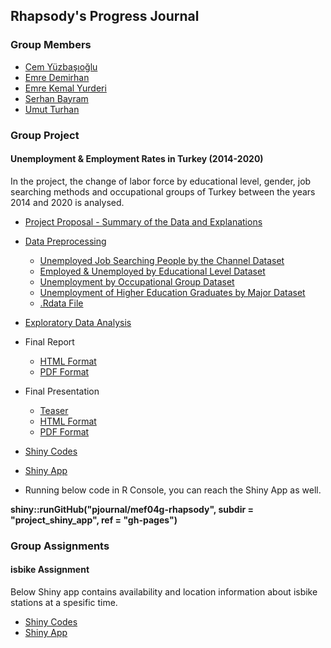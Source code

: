 ## Rhapsody's Progress Journal

### Group Members
- [Cem Yüzbaşıoğlu](https://pjournal.github.io/mef04-cemyzbs/)
- [Emre Demirhan](https://pjournal.github.io/mef04-demirhanemre/)
- [Emre Kemal Yurderi](https://pjournal.github.io/mef04-emreyurderi/)
- [Serhan Bayram](https://pjournal.github.io/mef04-SBMEFBDA/)
- [Umut Turhan](https://pjournal.github.io/mef04-umutturhan/)

### Group Project
#### Unemployment & Employment Rates in Turkey (2014-2020)

In the project, the change of labor force by educational level, gender, job searching methods and occupational groups of Turkey between the years 2014 and 2020 is analysed.

- [Project Proposal - Summary of the Data and Explanations](ProjectProposal_DataSummary.html)

- [Data Preprocessing](DataPreprocessing.html)
  - [Unemployed Job Searching People by the Channel Dataset](https://data.tuik.gov.tr/Bulten/DownloadIstatistikselTablo?p=YD6JGk3HAkwb1wQadeYsjp8iMZJ1cmLtRnMCRXPG3aOudsWPijD1R0XxxA54Ehu8)
  - [Employed & Unemployed by Educational Level Dataset](https://data.tuik.gov.tr/Bulten/DownloadIstatistikselTablo?p=bWJMnEy0j6UZHm1gD5qqGkGNWSNKDEJ4I57rthEhkNd9qHF6QHUpwQl25NrXRpAg)
  - [Unemployment by Occupational Group Dataset](https://data.tuik.gov.tr/Bulten/DownloadIstatistikselTablo?p=VyBwucwx3Wx2uJXGxoM3soWzPxQv5BRhYRELMU0FhptFZ5Ythna2czyzH6s4rDxR)
  - [Unemployment of Higher Education Graduates by Major Dataset](https://data.tuik.gov.tr/Bulten/DownloadIstatistikselTablo?p=vLICiE6Ol0yQYtmtU/kJ2JEnAr8Q14emL5iDhwHMpzChnPnzsVhz1tXV3REhaV9R)
  - [.Rdata File](https://github.com/pjournal/mef04g-rhapsody/blob/gh-pages/Project_Data/project_all_data.RData?raw=true)
- [Exploratory Data Analysis](ExpDataAnalysis.html)

- Final Report
  - [HTML Format](FinalReport.html)
  - [PDF Format](FinalReport.pdf)
- Final Presentation
  - [Teaser](https://youtu.be/6uRlfOp_ZzU)
  - [HTML Format](FinalPresentation.html)
  - [PDF Format](FinalPresentation.pdf)
- [Shiny Codes](ProjectShinyApp.html)
- [Shiny App](https://serhanbayrambda.shinyapps.io/project_shiny_app/)
- Running below code in R Console, you can reach the Shiny App as well.

**shiny::runGitHub("pjournal/mef04g-rhapsody", subdir = "project_shiny_app", ref = "gh-pages")**

### Group Assignments
#### isbike Assignment

Below Shiny app contains availability and location information about isbike stations at a spesific time.

- [Shiny Codes](isbike_assignment/ShinyCodes.html)
- [Shiny App](https://serhanbayrambda.shinyapps.io/isbike_assignment/)
